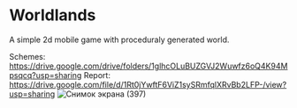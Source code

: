 # Worldlands
A simple 2d mobile game with proceduraly generated world.

Schemes: https://drive.google.com/drive/folders/1glhcOLuBUZGVJ2Wuwfz6oQ4K94Mpsqcq?usp=sharing
Report: https://drive.google.com/file/d/1Rt0jYwftF6ViZ1sySRmfqlXRvBb2LFP-/view?usp=sharing
![Снимок экрана (397)](https://user-images.githubusercontent.com/59497202/162740010-f21ae461-3d4c-490d-a0d1-954872aa78a5.png)

